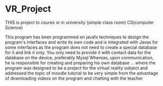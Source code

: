 # VR_Project
THIS is project to coures vr in university (simple class room) CS(computer Science)

This program has been programmed on javafx techniques to design the program's interfaces and write its own code and is integrated with Javax for some interfaces as the program does not need to create a special database for it and link it only. You only need to provide it with contact data for the database on the device, preferably Mysql Whereas, upon communication, he is responsible for creating and preparing his own database ... where the program was designed to be a project for the virtual reality subject and addressed the topic of moodle tutorial to be very simple from the advantage of downloading videos on the program and chatting with the teacher







